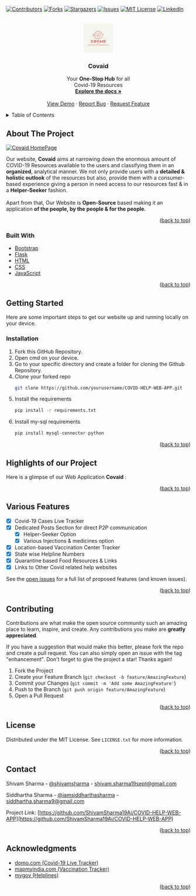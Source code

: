 <div id="top"></div>
<!--
*** Thanks for checking out the Best-README-Template. If you have a suggestion
*** that would make this better, please fork the repo and create a pull request
*** or simply open an issue with the tag "enhancement".
*** Don't forget to give the project a star!
*** Thanks again! Now go create something AMAZING! :D
-->



<!-- PROJECT SHIELDS -->
<!--
*** I'm using markdown "reference style" links for readability.
*** Reference links are enclosed in brackets [ ] instead of parentheses ( ).
*** See the bottom of this document for the declaration of the reference variables
*** for contributors-url, forks-url, etc. This is an optional, concise syntax you may use.
*** https://www.markdownguide.org/basic-syntax/#reference-style-links
-->
[![Contributors][contributors-shield]][contributors-url]
[![Forks][forks-shield]][forks-url]
[![Stargazers][stars-shield]][stars-url]
[![Issues][issues-shield]][issues-url]
[![MIT License][license-shield]][license-url]
[![LinkedIn][linkedin-shield]][linkedin-url]



<!-- PROJECT LOGO -->
<br />
<div align="center">
  <a href="https://github.com/ShivamSharma19Ai/COVID-HELP-WEB-APP">
    <img src="static/img/covaid_2.png" alt="Logo" width="80" height="80">
  </a>

<h3 align="center">Covaid</h3>

  <p align="center">
    Your <b>One-Stop Hub</b> for all <br>Covid-19 Resources
    <br />
    <a href="https://github.com/ShivamSharma19Ai/COVID-HELP-WEB-APP"><strong>Explore the docs »</strong></a>
    <br />
    <br />
    <a href="https://github.com/ShivamSharma19Ai/COVID-HELP-WEB-APP">View Demo</a>
    ·
    <a href="https://github.com/ShivamSharma19Ai/COVID-HELP-WEB-APP/issues">Report Bug</a>
    ·
    <a href="https://github.com/ShivamSharma19Ai/COVID-HELP-WEB-APP/issues">Request Feature</a>
  </p>
</div>



<!-- TABLE OF CONTENTS -->
<details>
  <summary>Table of Contents</summary>
  <ol>
    <li>
      <a href="#about-the-project">About The Project</a>
      <ul>
        <li><a href="#built-with">Built With</a></li>
      </ul>
    </li>
    <li>
      <a href="#getting-started">Getting Started</a>
      <ul>
        <li><a href="#installation">Installation</a></li>
      </ul>
    </li>
    <li><a href="#highlights-of-our-project">Highlights of our Project</a></li>
    <li><a href="#various-features">Various Features</a></li>
    <li><a href="#contributing">Contributing</a></li>
    <li><a href="#license">License</a></li>
    <li><a href="#contact">Contact</a></li>
    <li><a href="#acknowledgments">Acknowledgments</a></li>
  </ol>
</details>



<!-- ABOUT THE PROJECT -->
## About The Project

[![Covaid HomePage][product-screenshot]](static/img/snapshots/homepage.png)

<p>Our website, <b>Covaid</b> aims at narrowing down the enormous amount of COVID-19 Resources available to the users and classifying them in an <b>organized</b>, analytical manner. We not only provide users with a <b>detailed & holistic outlook</b> of the resources but also, provide them with a consumer-based experience giving a person in need access to our resources fast & in a <b>Helper-Seeker</b> fashion. <br><br> Apart from that, Our Website is <b>Open-Source</b> based making it an application <b>of the people, by the people & for the people.</b> </p>

<p align="right">(<a href="#top">back to top</a>)</p>



### Built With

* [Bootstrap](https://getbootstrap.com)
* [Flask](https://flask.palletsprojects.com/en/2.0.x/)
* [HTML](https://html.spec.whatwg.org/)
* [CSS](https://www.w3.org/Style/CSS/Overview.en.html)
* [JavaScript](https://javascript.info/)

<p align="right">(<a href="#top">back to top</a>)</p>



<!-- GETTING STARTED -->
## Getting Started

Here are some important steps to get our website up and running locally on your device.


### Installation

1. Fork this GitHub Repository.
2. Open cmd on your device.
3. Go to your specific directory and create a folder for cloning the Github Repository.
4. Clone your forked repo
   ```sh
   git clone https://github.com/yourusername/COVID-HELP-WEB-APP.git
   ```
3. Install the requirements
   ```sh
   pip install -r requirements.txt
   ```
4. Install my-sql requirements
   ```js
   pip install mysql-connector-python
   ```

<p align="right">(<a href="#top">back to top</a>)</p>



<!-- USAGE EXAMPLES -->
## Highlights of our Project

Here is a glimpse of our Web Application <b>Covaid</b> : 



<p align="right">(<a href="#top">back to top</a>)</p>



<!-- ROADMAP -->
## Various Features


- [x] Covid-19 Cases Live Tracker
- [x] Dedicated Posts Section for direct P2P communication
    - [x] Helper-Seeker Option
    - [x] Various Injections & medicines option
- [x] Location-based Vaccination Center Tracker
- [x] State wise Helpline Numbers
- [x] Quarantine based Food Resources & Links
- [x] Links to Other Covid related help websites

See the [open issues](https://github.com/github_username/repo_name/issues) for a full list of proposed features (and known issues).

<p align="right">(<a href="#top">back to top</a>)</p>



<!-- CONTRIBUTING -->
## Contributing

Contributions are what make the open source community such an amazing place to learn, inspire, and create. Any contributions you make are **greatly appreciated**. 

If you have a suggestion that would make this better, please fork the repo and create a pull request. You can also simply open an issue with the tag "enhancement".
Don't forget to give the project a star! Thanks again!

1. Fork the Project
2. Create your Feature Branch (`git checkout -b feature/AmazingFeature`)
3. Commit your Changes (`git commit -m 'Add some AmazingFeature'`)
4. Push to the Branch (`git push origin feature/AmazingFeature`)
5. Open a Pull Request

<p align="right">(<a href="#top">back to top</a>)</p>



<!-- LICENSE -->
## License

Distributed under the MIT License. See `LICENSE.txt` for more information.

<p align="right">(<a href="#top">back to top</a>)</p>



<!-- CONTACT -->
## Contact

Shivam Sharma - [@shivamsharma](https://www.linkedin.com/in/shivam-sharma-bbab16210/) - shivam.sharma19sept@gmail.com

Siddhartha Sharma - [@iamsiddharthasharma](https://www.linkedin.com/in/iamsiddharthasharma/) - siddhartha.sharma9@gmail.com

Project Link: [https://github.com/ShivamSharma19Ai/COVID-HELP-WEB-APP](https://github.com/ShivamSharma19Ai/COVID-HELP-WEB-APP)

<p align="right">(<a href="#top">back to top</a>)</p>



<!-- ACKNOWLEDGMENTS -->
## Acknowledgments

* [domo.com (Covid-19 Live Tracker)](https://www.domo.com/covid19/embed-visualizations/)
* [mapmyindia.com (Vaccination Tracker)](https://maps.mapmyindia.com/)
* [mygov (Helplines)](https://www.mohfw.gov.in/)

<p align="right">(<a href="#top">back to top</a>)</p>



<!-- MARKDOWN LINKS & IMAGES -->
<!-- https://www.markdownguide.org/basic-syntax/#reference-style-links -->
[contributors-shield]: https://img.shields.io/github/contributors/ShivamSharma19Ai/COVID-HELP-WEB-APP.svg?style=for-the-badge
[contributors-url]: https://github.com/ShivamSharma19Ai/COVID-HELP-WEB-APP/graphs/contributors
[forks-shield]: https://img.shields.io/github/forks/ShivamSharma19Ai/COVID-HELP-WEB-APP.svg?style=for-the-badge
[forks-url]: https://github.com/ShivamSharma19Ai/COVID-HELP-WEB-APP/network/members
[stars-shield]: https://img.shields.io/github/stars/ShivamSharma19Ai/COVID-HELP-WEB-APP.svg?style=for-the-badge
[stars-url]: https://github.com/ShivamSharma19Ai/COVID-HELP-WEB-APP/stargazers
[issues-shield]: https://img.shields.io/github/issues/ShivamSharma19Ai/COVID-HELP-WEB-APP.svg?style=for-the-badge
[issues-url]: https://github.com/ShivamSharma19Ai/COVID-HELP-WEB-APP/issues
[license-shield]: https://img.shields.io/github/license/ShivamSharma19Ai/COVID-HELP-WEB-APP.svg?style=for-the-badge
[license-url]: https://github.com/ShivamSharma19Ai/COVID-HELP-WEB-APP/blob/master/LICENSE.txt
[linkedin-shield]: https://img.shields.io/badge/-LinkedIn-black.svg?style=for-the-badge&logo=linkedin&colorB=555
[linkedin-url]: https://www.linkedin.com/in/iamsiddharthasharma/
[product-screenshot]: images/screenshot.png
